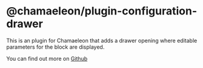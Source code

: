 # @chamaeleon/plugin-configuration-drawer

This is an plugin for Chamaeleon that adds a drawer opening where editable parameters for the block are displayed.

You can find out more on [Github](https://github.com/lFandoriNl/chamaeleon#chamaeleon)
